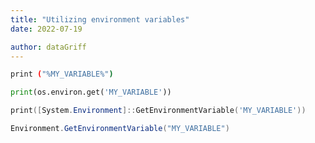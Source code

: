 ```yaml
---
title: "Utilizing environment variables"
date: 2022-07-19

author: dataGriff
---
```




```bash
print ("%MY_VARIABLE%")
```


```python
print(os.environ.get('MY_VARIABLE'))
```

```powershell
print([System.Environment]::GetEnvironmentVariable('MY_VARIABLE'))
```

```c#
Environment.GetEnvironmentVariable("MY_VARIABLE")
```
